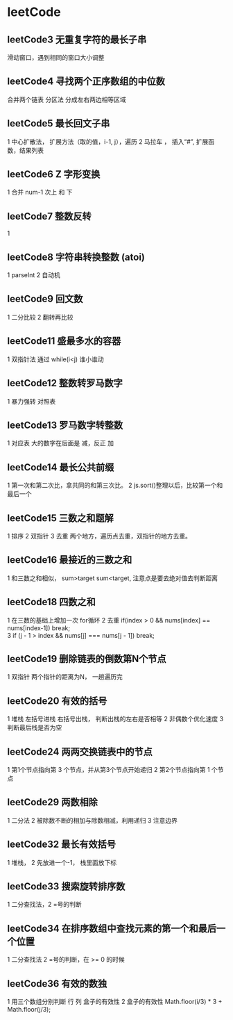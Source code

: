 # leetCode


## leetCode3 无重复字符的最长子串  
滑动窗口，遇到相同的窗口大小调整

## leetCode4 寻找两个正序数组的中位数
合并两个链表
分区法 分成左右两边相等区域

## leetCode5 最长回文子串
1 中心扩散法， 扩展方法（取的值，i-1, j），遍历
2 马拉车 ， 插入“#”, 扩展函数，结果列表

## leetCode6 Z 字形变换
1 合并 num-1 次上 和 下


## leetCode7 整数反转
1 

## leetCode8  字符串转换整数 (atoi)
1 parseInt 2 自动机


## leetCode9  回文数
1 二分比较 2 翻转再比较


## leetCode11 盛最多水的容器
1 双指针法 通过 while(i<j) 谁小谁动


## leetCode12 整数转罗马数字
1 暴力强转 对照表

## leetCode13 罗马数字转整数  
1 对应表 大的数字在后面是 减，反正 加

## leetCode14 最长公共前缀
1 第一次和第二次比，拿共同的和第三次比。 2 js.sort()整理以后，比较第一个和最后一个

## leetCode15 三数之和题解
1 排序 2 双指针 3 去重 两个地方，遍历点去重，双指针的地方去重。

## leetCode16 最接近的三数之和
1 和三数之和相似， sum>target sum<target, 注意点是要去绝对值去判断距离


## leetCode18  四数之和
1 在三数的基础上增加一次 for循环
2 去重 if(index > 0 && nums[index] == nums[index-1]) break;  
3 if (j - 1 > index && nums[j] === nums[j - 1]) break;

## leetCode19 删除链表的倒数第N个节点
1 双指针 两个指针的距离为N， 一趟遍历完

## leetCode20 有效的括号
1 堆栈  左括号进栈 右括号出栈， 判断出栈的左右是否相等 2 非偶数个优化速度 3 判断最后栈是否为空

## leetCode24 两两交换链表中的节点
1 第1个节点指向第 3 个节点，并从第3个节点开始递归
2 第2个节点指向第 1 个节点


## leetCode29 两数相除
1 二分法
2 被除数不断的相加与除数相减，利用递归
3 注意边界

## leetCode32 最长有效括号
1 堆栈， 2 先放进一个-1， 栈里面放下标


## leetCode33 搜索旋转排序数
1 二分查找法，2 =号的判断

## leetCode34 在排序数组中查找元素的第一个和最后一个位置
1 二分查找法 2 =号的判断，在 >= 0 的时候

## leetCode36 有效的数独
1 用三个数组分别判断 行 列 盒子的有效性 2 盒子的有效性 Math.floor(i/3) * 3 + Math.floor(j/3);


